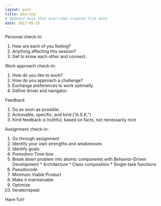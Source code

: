 ```yaml
---
layout: post
title: pairing
# Updated date that overrides created file date
date: 2017-05-25
---
```


Personal check-in:
  1. How are each of you feeling?
  2. Anything affecting this session?
  3. Get to know each other and connect.

Work approach check-in:
  1. How do you like to work?
  2. How do you approach a challenge?
  3. Exchange preferences to work optimally. 
  4. Define driver and navigator.

Feedback
  1. Do as soon as possible.
  2. Actionable, specific, and kind ("A.S.K.")
  3. Kind feedback is truthful, based on facts, not necessarily nice

Assignment check-in:
  1. Go through assignment
  2. Identify your own strengths and weaknesses
  3. Identify goals
  4. Pomodoro Time-box
  5. Break down problem into atomic components with Behavior-Driven Development
    * Architecture
    * Class composition
    * Single-task functions
  6. Pseudocode
  7. Minimum Viable Product
  8. Make it maintainable
  9. Optimize
  10. Iterate/repeat
   
Have fun!
